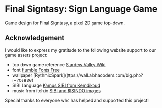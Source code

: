 # Final Signtasy: Sign Language Game 
Game design for Final Signtasy, a pixel 2D game top-down.

## Acknowledgement
I would like to express my gratitude to the following website support to our game assets project:

- top down game reference [Stardew Valley Wiki](https://stardewvalleywiki.com/Stardew_Valley_Wiki)
- font [Humble Fonts Free](https://somepx.itch.io/humble-fonts-free)
- wallpaper [RythmicSpark]((ttps://wall.alphacoders.com/big.php?i=705836)
- SIBI Language [Kamus SIBI from Kemdikbud](https://www.ypedulikasihabk.org/2018/11/09/mengenal-bahasa-isyarat/)
- music from itch.io [SIBI and BISINDO images](https://www.klobility.id/post/perbedaan-bisindo-dan-sibi)

Special thanks to everyone who has helped and supported this project!
